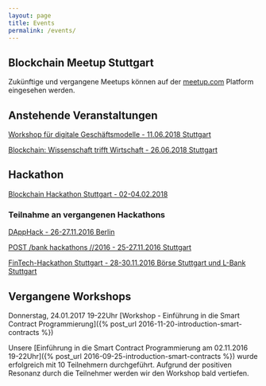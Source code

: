 ```yaml
---
layout: page
title: Events
permalink: /events/
---
```


## Blockchain Meetup Stuttgart

Zukünftige und vergangene Meetups können auf der [meetup.com](https://www.meetup.com/Blockchain-meetup/) Platform eingesehen werden.

## Anstehende Veranstaltungen
[Workshop für digitale Geschäftsmodelle - 11.06.2018 Stuttgart](https://www.bwcon.de/veranstaltungsueberblick/detail/workshop-fuer-digitale-geschaeftsmodelle-stuttgart.html)

[Blockchain: Wissenschaft trifft Wirtschaft - 26.06.2018 Stuttgart](https://www.bwcon.de/veranstaltungsueberblick/detail/blockchain-wissenschaft-trifft-wirtschaft-stuttgart.html)

## Hackathon

[Blockchain Hackathon Stuttgart - 02-04.02.2018](http://www.blockchain-hackathon.de/)

### Teilnahme an vergangenen Hackathons

[DAppHack - 26-27.11.2016 Berlin](https://www.eventbrite.de/e/dapphack-registration-29070767448?aff=es2)

[POST /bank hackathons //2016 - 25-27.11.2016 Stuttgart](http://hack.institute/events/post/bank/wo/stuttgart/)

[FinTech-Hackathon Stuttgart - 28-30.11.2016 Börse Stuttgart und L-Bank Stuttgart](https://www.stuttgart-financial.de/netzwerk/fintech-days/bankathon0/)

## Vergangene Workshops

Donnerstag, 24.01.2017 19-22Uhr [Workshop - Einführung in die Smart Contract Programmierung]({% post_url 2016-11-20-introduction-smart-contracts %})

Unsere [Einführung in die Smart Contract Programmierung am 02.11.2016 19-22Uhr]({% post_url 2016-09-25-introduction-smart-contracts %}) wurde erfolgreich mit 10 Teilnehmern durchgeführt. Aufgrund der positiven Resonanz durch die Teilnehmer werden wir den Workshop bald vertiefen.
